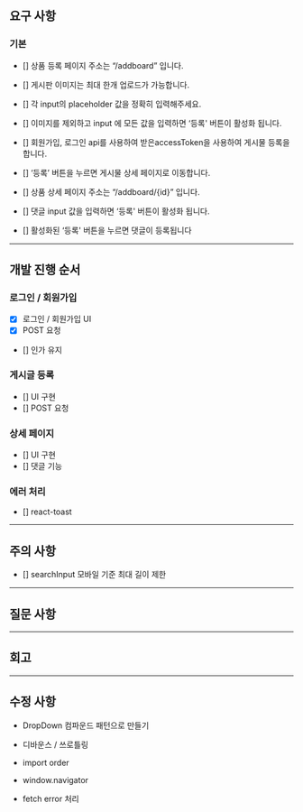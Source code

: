 ## 요구 사항

### 기본

- [] 상품 등록 페이지 주소는 “/addboard” 입니다.
- [] 게시판 이미지는 최대 한개 업로드가 가능합니다.
- [] 각 input의 placeholder 값을 정확히 입력해주세요.
- [] 이미지를 제외하고 input 에 모든 값을 입력하면 ‘등록' 버튼이 활성화 됩니다.
- [] 회원가입, 로그인 api를 사용하여 받은accessToken을 사용하여 게시물 등록을 합니다.
- [] ‘등록’ 버튼을 누르면 게시물 상세 페이지로 이동합니다.

- [] 상품 상세 페이지 주소는 “/addboard/{id}” 입니다.
- [] 댓글 input 값을 입력하면 ‘등록' 버튼이 활성화 됩니다.
- [] 활성화된 ‘등록' 버튼을 누르면 댓글이 등록됩니다

---

## 개발 진행 순서

### 로그인 / 회원가입

- [x] 로그인 / 회원가입 UI
- [x] POST 요청
- [] 인가 유지

### 게시글 등록

- [] UI 구현
- [] POST 요청

### 상세 페이지

- [] UI 구현
- [] 댓글 기능

### 에러 처리

- [] react-toast

---

## 주의 사항

- [] searchInput 모바일 기준 최대 길이 제한

---

## 질문 사항

---

## 회고

---

## 수정 사항

- DropDown 컴파운드 패턴으로 만들기
- 디바운스 / 쓰로틀링
- import order

- window.navigator
- fetch error 처리
